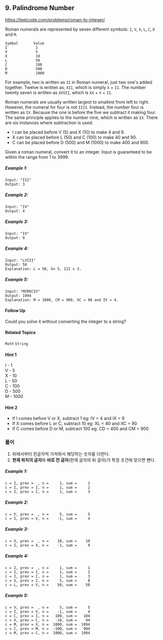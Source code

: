 ## 9. Palindrome Number

https://leetcode.com/problems/roman-to-integer/

Roman numerals are represented by seven different symbols: `I`, `V`, `X`, `L`, `C`, `D` and `M`.

```
Symbol       Value
I             1
V             5
X             10
L             50
C             100
D             500
M             1000
```

For example, two is written as `II` in Roman numeral, just two one's added together. Twelve is written as, `XII`, which is simply `X` + `II`. The number twenty seven is written as `XXVII`, which is `XX` + `V` + `II`.

Roman numerals are usually written largest to smallest from left to right. However, the numeral for four is not `IIII`. Instead, the number four is written as `IV`. Because the one is before the five we subtract it making four. The same principle applies to the number nine, which is written as `IX`. There are six instances where subtraction is used:

* I can be placed before V (5) and X (10) to make 4 and 9. 
* X can be placed before L (50) and C (100) to make 40 and 90. 
* C can be placed before D (500) and M (1000) to make 400 and 900.

Given a roman numeral, convert it to an integer. Input is guaranteed to be within the range from 1 to 3999.

##### Example 1:

```
Input: "III"
Output: 3
```

##### Example 2:

```
Input: "IV"
Output: 4
```

##### Example 3:

```
Input: "IX"
Output: 9
```

##### Example 4:

```
Input: "LVIII"
Output: 58
Explanation: L = 50, V= 5, III = 3.
```

##### Example 5:

```
Input: "MCMXCIV"
Output: 1994
Explanation: M = 1000, CM = 900, XC = 90 and IV = 4.
```

#### Follow Up

Could you solve it without converting the integer to a string?

#### Related Topics

`Math` `String`

#### Hint 1

I - 1<br>
V - 5<br>
X - 10<br>
L - 50<br>
C - 100<br>
D - 500<br>
M - 1000<br>

#### Hint 2

* If I comes before V or X, subtract 1 eg: IV = 4 and IX = 9
* If X comes before L or C, subtract 10 eg: XL = 40 and XC = 90
* If C comes before D or M, subtract 100 eg: CD = 400 and CM = 900

### 풀이

1. 뒤에서부터 한글자씩 가져와서 해당하는 숫자를 더한다.
2. **현재 위치의 글자**와 **바로 전 글자**(현재 글자의 뒤 글자)가 특정 조건에 맞으면 뺀다.

##### Example 1:

```
c = I, prev =  , n =     1, sum =     1
c = I, prev = I, n =     1, sum =     2
c = I, prev = I, n =     1, sum =     3
``` 

##### Example 2:

```
c = V, prev =  , n =     5, sum =     5
c = I, prev = V, n =    -1, sum =     4
```

##### Example 3:

```
c = X, prev =  , n =    10, sum =    10
c = I, prev = X, n =    -1, sum =     9
```

##### Example 4:

```
c = I, prev =  , n =     1, sum =     1
c = I, prev = I, n =     1, sum =     2
c = I, prev = I, n =     1, sum =     3
c = V, prev = I, n =     5, sum =     8
c = L, prev = V, n =    50, sum =    58
```

##### Example 5:

```
c = V, prev =  , n =     5, sum =     5
c = I, prev = V, n =    -1, sum =     4
c = C, prev = I, n =   100, sum =   104
c = X, prev = C, n =   -10, sum =    94
c = M, prev = X, n =  1000, sum =  1094
c = C, prev = M, n =  -100, sum =   994
c = M, prev = C, n =  1000, sum =  1994
```